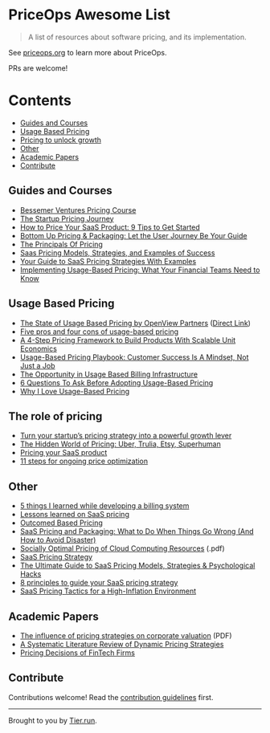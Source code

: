 # PriceOps Awesome List 
> A list of resources about software pricing, and its implementation.

See [priceops.org](https://priceops.org) to learn more about PriceOps. 

PRs are welcome! 

# Contents
- [Guides and Courses](#guides-and-courses)
- [Usage Based Pricing](#usage-based-pricing)
- [Pricing to unlock growth](#the-role-of-pricing)
- [Other](#other)
- [Academic Papers](#academic-papers)
- [Contribute](#contribute)


## Guides and Courses
- [Bessemer Ventures Pricing Course](https://www.bvp.com/pricing-course)
- [The Startup Pricing Journey](https://www.bvp.com/assets/media/the-startup-pricing-journey.pdf)
- [How to Price Your SaaS Product: 9 Tips to Get Started](https://databox.com/how-to-price-saas-product)
- [Bottom Up Pricing & Packaging: Let the User Journey Be Your Guide](https://a16z.com/2021/03/11/bottom-up-pricing-packaging-let-the-user-journey-be-your-guide/) 
- [The Principals Of Pricing](https://www.principlesofpricing.com)
- [Saas Pricing Models, Strategies, and Examples of Success](https://www.profitwell.com/recur/all/saas-pricing)
- [Your Guide to SaaS Pricing Strategies With Examples](https://www.saasacademy.com/blog/saas-pricing-strategies)
- [Implementing Usage-Based Pricing: What Your Financial Teams Need to Know](https://openviewpartners.com/blog/implementing-usage-based-pricing-what-your-financial-teams-need-to-know/)

## Usage Based Pricing
- [The State of Usage Based Pricing by OpenView Partners](https://offers.openviewpartners.com/state-of-ubp-second-edition) ([Direct Link](https://discord.com/channels/827703413989965844/827703480793301023/1078019772052152381))
- [Five pros and four cons of usage-based pricing](https://www.bvp.com/atlas/five-pros-and-four-cons-of-usage-based-pricing-and-why-it-was-a-no-brainer-for-courier-s-ceo)
- [A 4-Step Pricing Framework to Build Products With Scalable Unit Economics](https://review.firstround.com/dont-let-growth-hurt-your-margins-a-4-step-pricing-framework-to-build-products-with-scalable-unit-economics?utm_source=Firstround.com)
- [Usage-Based Pricing Playbook: Customer Success Is A Mindset, Not Just a Job](https://openviewpartners.com/blog/usage-based-pricing-playbook-2/)
- [The Opportunity in Usage Based Billing Infrastructure](https://www.scalevp.com/blog/the-opportunity-in-usage-based-billing-infrastructure)
- [6 Questions To Ask Before Adopting Usage-Based Pricing](https://adilaijaz.medium.com/6-questions-to-ask-before-adopting-usage-based-pricing-77bf2a669309)
- [Why I Love Usage-Based Pricing](https://www.rdegges.com/2020/the-only-type-of-api-services-ill-use/)

## The role of pricing
- [Turn your startup’s pricing strategy into a powerful growth lever](https://techcrunch.com/2022/07/11/turn-your-startups-pricing-strategy-into-a-powerful-growth-lever/)
- [The Hidden World of Pricing: Uber, Trulia, Etsy, Superhuman](https://www.nfx.com/post/the-hidden-world-of-pricing)
- [Pricing your SaaS product](https://www.lennysnewsletter.com/p/saas-pricing-strategy)
- [11 steps for ongoing price optimization](https://www.bvp.com/atlas/why-pricing-deserves-as-much-iteration-as-product-development-and-how-one-multibillion-dollar-public-tech-company-does-it)


## Other
- [5 things I learned while developing a billing system](https://arnon.dk/5-things-i-learned-developing-billing-system/)
- [Lessons learned on SaaS pricing](https://zimtik.com/en/posts/lessons-learned-on-saas-pricing)
- [Outcomed Based Pricing](https://www2.deloitte.com/xe/en/insights/focus/industry-4-0/xaas-outcome-based-pricing.html)
- [SaaS Pricing and Packaging: What to Do When Things Go Wrong (And How to Avoid Disaster)](https://openviewpartners.com/blog/saas-pricing-and-packaging-what-to-do-when-things-go-wrong-and-how-to-avoid-disaster/)
- [Socially Optimal Pricing of Cloud Computing Resources](https://webee.technion.ac.il/people/shimkin/PAPERS/Menache-CloudPricing-Conf2011.pdf) (.pdf)
- [SaaS Pricing Strategy](https://www.priceintelligently.com/hubfs/Price-Intelligently-SaaS-Pricing-Strategy.pdf)
- [The Ultimate Guide to SaaS Pricing Models, Strategies & Psychological Hacks](https://www.cobloom.com/blog/saas-pricing-models)
- [8 principles to guide your SaaS pricing strategy](https://www.atlassian.com/blog/strategy/8-principles-to-guide-your-saas-pricing-strategy)
- [SaaS Pricing Tactics for a High-Inflation Environment](https://www.insightpartners.com/blog/saas-pricing-tactics-for-a-high-inflation-environment/)

## Academic Papers
- [The influence of pricing strategies on corporate valuation](https://scholar.google.com/scholar?hl=en&as_sdt=0%2C5&q=The+influence+of+pricing+strategies+on+corporate+valuation&btnG=) (PDF)
- [A Systematic Literature Review of Dynamic Pricing Strategies](https://papers.ssrn.com/sol3/papers.cfm?abstract_id=4055122) 
- [Pricing Decisions of FinTech Firms](https://papers.ssrn.com/sol3/papers.cfm?abstract_id=3634459)

## Contribute

Contributions welcome! Read the [contribution guidelines](contributing.md) first.

---
Brought to you by [Tier.run](https://tier.run).
